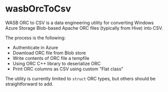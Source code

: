 # wasbOrcToCsv

WASB ORC to CSV is a data engineering utility for converting Windows Azure Storage Blob-based Apache ORC files (typically from Hive) into CSV.

The process is the following:
- Authenticate in Azure
- Download ORC file from Blob store
- Write contents of ORC file a tempfile
- Using ORC C++ library to deserialize ORC
- Print ORC columns as CSV using custom "Flat class"

The utility is currently limited to ```struct``` ORC types, but others should be straightforward to add.

